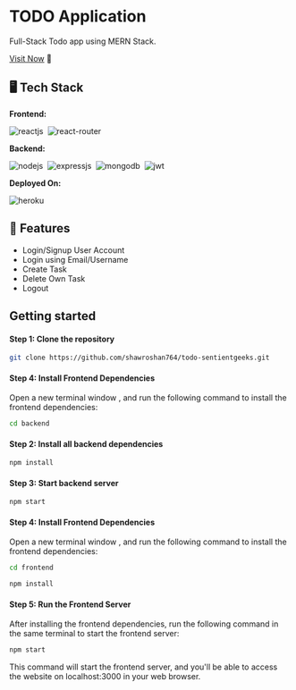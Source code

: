 # TODO Application
Full-Stack Todo app using MERN Stack.

[Visit Now](https://instagramernstack.herokuapp.com/) 🚀


## 🖥️ Tech Stack
**Frontend:**

![reactjs](https://img.shields.io/badge/React-20232A?style=for-the-badge&logo=react&logoColor=61DAFB)&nbsp;
![react-router](https://img.shields.io/badge/React_Router-CA4245?style=for-the-badge&logo=react-router&logoColor=white)&nbsp;

**Backend:**

![nodejs](https://img.shields.io/badge/Node.js-43853D?style=for-the-badge&logo=node.js&logoColor=white)&nbsp;
![expressjs](https://img.shields.io/badge/Express.js-000000?style=for-the-badge&logo=express&logoColor=white)&nbsp;
![mongodb](https://img.shields.io/badge/MongoDB-4EA94B?style=for-the-badge&logo=mongodb&logoColor=white)&nbsp;
![jwt](	https://img.shields.io/badge/JWT-000000?style=for-the-badge&logo=JSON%20web%20tokens&logoColor=white)&nbsp;


**Deployed On:**

![heroku](https://img.shields.io/badge/Heroku-430098?style=for-the-badge&logo=heroku&logoColor=white)

## 🚀 Features
- Login/Signup User Account
- Login using Email/Username
- Create Task
- Delete Own Task
- Logout

## Getting started

#### Step 1: Clone the repository

```bash
git clone https://github.com/shawroshan764/todo-sentientgeeks.git
```

#### Step 4: Install Frontend Dependencies

Open a new terminal window , and run the following command to install the frontend dependencies:

```bash
cd backend
```

#### Step 2: Install all backend dependencies

```bash
npm install
```

#### Step 3: Start backend server

```bash
npm start
```

#### Step 4: Install Frontend Dependencies

Open a new terminal window , and run the following command to install the frontend dependencies:

```bash
cd frontend
```

```bash
npm install
```

#### Step 5: Run the Frontend Server

After installing the frontend dependencies, run the following command in the same terminal to start the frontend server:

```bash
npm start
```

This command will start the frontend server, and you'll be able to access the website on localhost:3000 in your web browser.